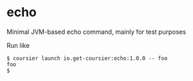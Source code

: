 # echo

Minimal JVM-based echo command, mainly for test purposes

Run like
```
$ coursier launch io.get-coursier:echo:1.0.0 -- foo
foo
$
```
